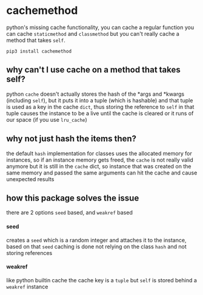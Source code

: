 # cachemethod
python's missing cache functionality, you can cache a regular function
you can cache `staticmethod` and `classmethod` but you can't really cache a method that takes `self`.

```console
pip3 install cachemethod
```

## why can't I use cache on a method that takes self?
python `cache` doesn't actually stores the hash of the *args and *kwargs (including `self`), but it
puts it into a tuple (which is hashable) and that tuple is used as a key in the cache `dict`, thus
storing the reference to `self` in that tuple causes the instance to be a live until the cache is cleared
or it runs of our space (if you use `lru_cache`)

## why not just hash the items then?
the default `hash` implementation for classes uses the allocated memory for instances,
so if an instance memory gets freed, the `cache` is not really valid anymore but it is still
in the `cache` dict, so instance that was created on the same memory and passed the same arguments
can hit the cache and cause unexpected results

## how this package solves the issue
there are 2 options `seed` based, and `weakref` based

#### seed
creates a `seed` which is a random integer and attaches it to the instance, based on that `seed` caching is done
not relying on the class `hash` and not storing references

#### weakref
like python builtin cache the cache key is a `tuple` but `self` is stored behind a `weakref` instance

